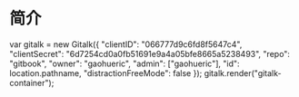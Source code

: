 # 简介
<link rel="stylesheet" href="https://cdn.jsdelivr.net/npm/gitalk@1/dist/gitalk.css">
<script src="https://cdn.jsdelivr.net/npm/gitalk@1/dist/gitalk.min.js"></script>
<div id="gitalk-container"></div>
var gitalk = new Gitalk({
  "clientID": "066777d9c6fd8f5647c4",
  "clientSecret": "6d7254cd0a0fb51691e9a4a05bfe8665a5238493",
  "repo": "gitbook",
  "owner": "gaohueric",
  "admin": ["gaohueric"],
  "id": location.pathname,
  "distractionFreeMode": false
});
gitalk.render("gitalk-container");
